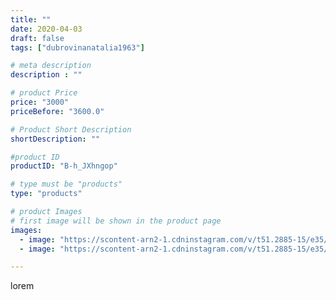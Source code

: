 ```yaml
---
title: ""
date: 2020-04-03
draft: false
tags: ["dubrovinanatalia1963"]

# meta description
description : ""

# product Price
price: "3000"
priceBefore: "3600.0"

# Product Short Description
shortDescription: ""

#product ID
productID: "B-h_JXhngop"

# type must be "products"
type: "products"

# product Images
# first image will be shown in the product page
images:
  - image: "https://scontent-arn2-1.cdninstagram.com/v/t51.2885-15/e35/91443519_975927302805249_360946284521713978_n.jpg?se=7&tp=1&_nc_ht=scontent-arn2-1.cdninstagram.com&_nc_cat=109&_nc_ohc=Csp2crdAw34AX9Hfzeb&oh=89a5e2e16556832a3d071b35946250f2&oe=606C2C8C&ig_cache_key=MjI3OTM4MDYwMzYyNzMxODA3Mw%3D%3D.2"
  - image: "https://scontent-arn2-1.cdninstagram.com/v/t51.2885-15/e35/91792028_103544607911797_6243376150622528428_n.jpg?se=7&tp=1&_nc_ht=scontent-arn2-1.cdninstagram.com&_nc_cat=101&_nc_ohc=tpblgIeFSKAAX9q8yGS&oh=36e6a5e647dffa9b093ab2edc3f987b5&oe=606B69DC&ig_cache_key=MjI3OTM4MDYwMzYzNTYzMjQ4NQ%3D%3D.2"

---
```

lorem
